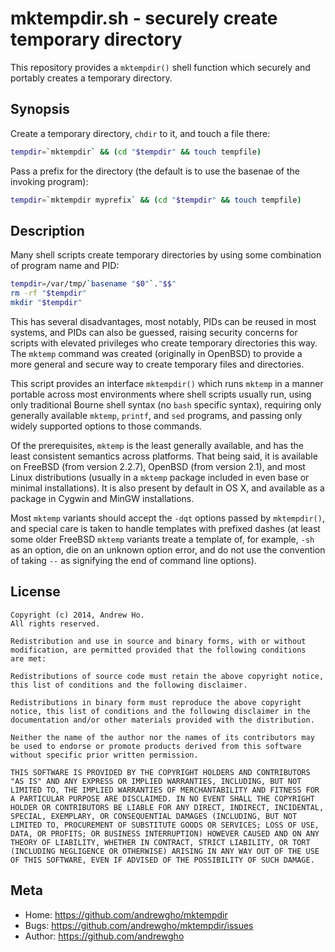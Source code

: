 mktempdir.sh - securely create temporary directory
==================================================

This repository provides a `mktempdir()` shell function which securely 
and portably creates a temporary directory.

Synopsis
--------

Create a temporary directory, `chdir` to it, and touch a file there:

```sh
tempdir=`mktempdir` && (cd "$tempdir" && touch tempfile)
```

Pass a prefix for the directory (the default is to use the basenae of 
the invoking program):

```sh
tempdir=`mktempdir myprefix` && (cd "$tempdir" && touch tempfile)
```

Description
-----------

Many shell scripts create temporary directories by using some 
combination of program name and PID:

```sh
tempdir=/var/tmp/`basename "$0"`."$$"
rm -rf "$tempdir"
mkdir "$tempdir"
```

This has several disadvantages, most notably, PIDs can be reused in most 
systems, and PIDs can also be guessed, raising security concerns for 
scripts with elevated privileges who create temporary directories this 
way. The `mktemp` command was created (originally in OpenBSD) to provide 
a more general and secure way to create temporary files and directories.

This script provides an interface `mktempdir()` which runs `mktemp` in a 
manner portable across most environments where shell scripts usually 
run, using only traditional Bourne shell syntax (no `bash` specific 
syntax), requiring only generally available `mktemp`, `printf`, and 
`sed` programs, and passing only widely supported options to those 
commands.

Of the prerequisites, `mktemp` is the least generally available, and has 
the least consistent semantics across platforms. That being said, it is 
available on FreeBSD (from version 2.2.7), OpenBSD (from version 2.1), 
and most Linux distributions (usually in a `mktemp` package included in 
even base or minimal installations). It is also present by default in OS 
X, and available as a package in Cygwin and MinGW installations.

Most `mktemp` variants should accept the `-dqt` options passed by 
`mktempdir()`, and special care is taken to handle templates with 
prefixed dashes (at least some older FreeBSD `mktemp` variants treate a 
template of, for example, `-sh` as an option, die on an unknown option 
error, and do not use the convention of taking `--` as signifying the 
end of command line options).

License
-------

```
Copyright (c) 2014, Andrew Ho.
All rights reserved.

Redistribution and use in source and binary forms, with or without
modification, are permitted provided that the following conditions
are met:

Redistributions of source code must retain the above copyright notice,
this list of conditions and the following disclaimer.

Redistributions in binary form must reproduce the above copyright
notice, this list of conditions and the following disclaimer in the
documentation and/or other materials provided with the distribution.

Neither the name of the author nor the names of its contributors may
be used to endorse or promote products derived from this software
without specific prior written permission.

THIS SOFTWARE IS PROVIDED BY THE COPYRIGHT HOLDERS AND CONTRIBUTORS
"AS IS" AND ANY EXPRESS OR IMPLIED WARRANTIES, INCLUDING, BUT NOT
LIMITED TO, THE IMPLIED WARRANTIES OF MERCHANTABILITY AND FITNESS FOR
A PARTICULAR PURPOSE ARE DISCLAIMED. IN NO EVENT SHALL THE COPYRIGHT
HOLDER OR CONTRIBUTORS BE LIABLE FOR ANY DIRECT, INDIRECT, INCIDENTAL,
SPECIAL, EXEMPLARY, OR CONSEQUENTIAL DAMAGES (INCLUDING, BUT NOT
LIMITED TO, PROCUREMENT OF SUBSTITUTE GOODS OR SERVICES; LOSS OF USE,
DATA, OR PROFITS; OR BUSINESS INTERRUPTION) HOWEVER CAUSED AND ON ANY
THEORY OF LIABILITY, WHETHER IN CONTRACT, STRICT LIABILITY, OR TORT
(INCLUDING NEGLIGENCE OR OTHERWISE) ARISING IN ANY WAY OUT OF THE USE
OF THIS SOFTWARE, EVEN IF ADVISED OF THE POSSIBILITY OF SUCH DAMAGE.
```

Meta
----

* Home: <https://github.com/andrewgho/mktempdir>
* Bugs: <https://github.com/andrewgho/mktempdir/issues>
* Author: <https://github.com/andrewgho>
